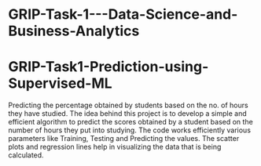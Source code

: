 # GRIP-Task-1---Data-Science-and-Business-Analytics
# GRIP-Task1-Prediction-using-Supervised-ML
Predicting the percentage obtained by students based on the no. of hours they have studied.
The idea behind this project is to develop a simple and efficient algorithm to predict the scores obtained by a student based on the number of hours they put into studying.
The code works efficiently various parameters like Training, Testing and Predicting the values. 
The scatter plots and regression lines help in visualizing the data that is being calculated. 
